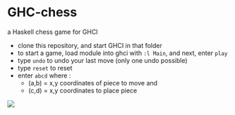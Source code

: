# GHC-chess
 a Haskell chess game for GHCI
 * clone this repository, and start GHCI in that folder
 * to start a game, load module into ghci with `:l Main`, and next, enter `play`
 * type `undo` to undo your last move (only one undo possible)
 * type `reset` to reset
 * enter `abcd` where :
   - (a,b) = x,y coordinates of piece to move and 
   - (c,d) = x,y coordinates to place piece

![](https://user-images.githubusercontent.com/34205564/42070291-87217ac2-7b0a-11e8-9b07-4670ed32fccb.png)
